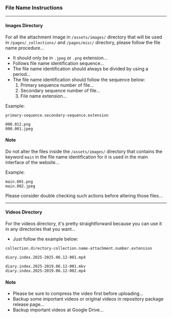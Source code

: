 ### File Name Instructions

---

#### Images Directory

For all the attachment image in `/assets/images/` directory that will be used in `/pages/_collections/` and `/pages/misc/` directory, please follow the file name procedure...
- It should only be in `.jpeg` or `.png` extension...
- Follows file name identification sequence...
- The file name identification should always be divided by using a period...
- The file name identification should follow the sequence below:
  1. Primary sequence number of file...
  2. Secondary sequence number of file...
  3. File name extension...

Example:

```
primary-sequence.secondary-sequence.extension

000.012.png
000.001.jpeg
```

#### Note

Do not alter the files inside the `/assets/images/` directory that contains the keyword `main` in the file name identification for it is used in the main interface of the website...

Example:

```
main.001.png
main.002.jpeg
```

Please consider double checking such actions before altering those files...

---

#### Videos Directory

For the videos directory, it's pretty straightforward because you can use it in any directories that you want...
- Just follow the example below:

```
collection.directory-collection.name-attachment.number.extension

diary.index.2025-2025.06.12-001.mp4

diary.index.2025-2019.06.12-001.mkv
diary.index.2025-2019.06.12-002.mp4
```

#### Note

- Please be sure to compress the video first before uploading...
- Backup some important videos or original videos in repository package release page...
- Backup important videos at Google Drive...
